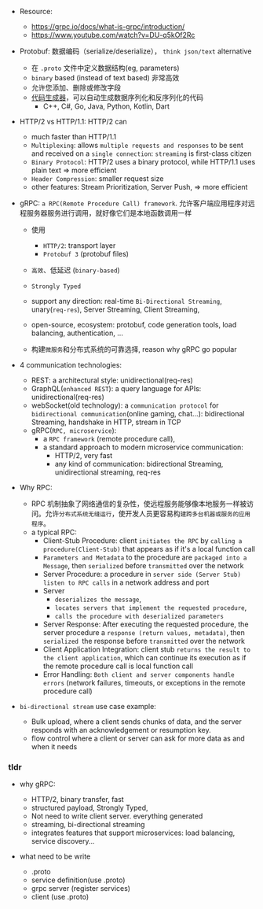 - Resource:

  - https://grpc.io/docs/what-is-grpc/introduction/
  - https://www.youtube.com/watch?v=DU-q5kOf2Rc

- Protobuf: 数据编码（serialize/deserialize）， `think json/text` alternative

  - 在 `.proto` 文件中定义数据结构(eg, parameters)
  - `binary` based (instead of text based) 非常高效
  - 允许您添加、删除或修改字段
  - [代码生成器](https://protobuf.dev/reference/java/java-generated/)，可以自动生成数据序列化和反序列化的代码
    - C++, C#, Go, Java, Python, Kotlin, Dart

- HTTP/2 vs HTTP/1.1: HTTP/2 can

  - much faster than HTTP/1.1
  - `Multiplexing`: allows `multiple requests and responses` to be sent and received on a `single connection`: `streaming` is first-class citizen
  - `Binary Protocol`: HTTP/2 uses a binary protocol, while HTTP/1.1 uses plain text => more efficient
  - `Header Compression`: smaller request size
  - other features: Stream Prioritization, Server Push, => more efficient

- gRPC: `a RPC(Remote Procedure Call) framework`. 允许客户端应用程序对远程服务器服务进行调用，就好像它们是本地函数调用一样

  - 使用
    - `HTTP/2`: transport layer
    - `Protobuf 3` (protobuf files)
  - `高效`、低延迟 (`binary-based`)
  - `Strongly Typed`
  - support any direction: real-time `Bi-Directional Streaming`, unary(`req-res`), Server Streaming, Client Streaming,
  - open-source, ecosystem: protobuf, code generation tools, load balancing, authentication, ...

  - 构建`微服务`和分布式系统的可靠选择, reason why gRPC go popular

- 4 communication technologies:

  - REST: a architectural style: unidirectional(req-res)
  - GraphQL(`enhanced REST`): a query language for APIs: unidirectional(req-res)
  - webSocket(old technology): a `communication protocol` for `bidirectional communication`(online gaming, chat...): bidirectional Streaming, handshake in HTTP, stream in TCP
  - gRPC(`RPC, microservice`):
    - a `RPC framework` (remote procedure call),
    - a standard approach to modern microservice communication:
      - HTTP/2, very fast
      - any kind of communication: bidirectional Streaming, unidirectional streaming, req-res

- Why RPC:

  - RPC 机制抽象了网络通信的复杂性，使远程服务能够像本地服务一样被访问。允许`分布式系统无缝运行`，使开发人员更容易构`建跨多台机器或服务的应用程序`。
  - a typical RPC:
    - Client-Stub Procedure: client `initiates the RPC` by `calling a procedure(Client-Stub)` that appears as if it's a local function call
    - `Parameters and Metadata` to the procedure are `packaged into a Message`, then `serialized` before `transmitted` over the network
    - Server Procedure: a procedure in `server side (Server Stub) listen to RPC calls` in a network address and port
    - Server
      - `deserializes the message`,
      - `locates servers that implement the requested procedure`,
      - `calls the procedure with deserialized parameters`
    - Server Response: After executing the requested procedure, the server procedure a `response (return values, metadata)`, then `serialized `the response before `transmitted` over the network
    - Client Application Integration: client stub `returns the result to the client application`, which can continue its execution as if the remote procedure call is local function call
    - Error Handling: `Both client and server components handle errors` (network failures, timeouts, or exceptions in the remote procedure call)

- `bi-directional stream` use case example:
  - Bulk upload, where a client sends chunks of data, and the server responds with an acknowledgement or resumption key.
  - flow control where a client or server can ask for more data as and when it needs

### tldr

- why gRPC:

  - HTTP/2, binary transfer, fast
  - structured payload, Strongly Typed,
  - Not need to write client server. everything generated
  - streaming, bi-directional streaming
  - integrates features that support microservices: load balancing, service discovery...

- what need to be write
  - .proto
  - service definition(use .proto)
  - grpc server (register services)
  - client (use .proto)
